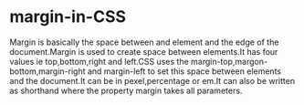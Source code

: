 # margin-in-CSS
Margin is basically the  space between and element and the edge of the document.Margin is used to create space between elements.It has four values ie top,bottom,right and left.CSS uses the margin-top,margon-bottom,margin-right and margin-left to set this space between elements and the document.It can be in pexel,percentage or em.It can also be written as shorthand where the property margin takes all parameters.
